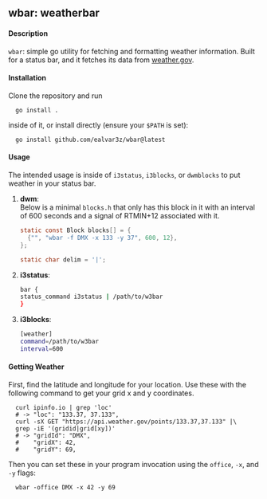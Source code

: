 ## wbar: weatherbar

#### Description

  `wbar`: simple go utility for fetching and formatting weather information.
  Built for a status bar, and it fetches its data from
  [weather.gov](https://weather.gov).

#### Installation

  Clone the repository and run

  ``` console
    go install .
  ```

  inside of it, or install directly (ensure your `$PATH` is set):

  ``` console
    go install github.com/ealvar3z/wbar@latest
  ```

#### Usage
  The intended usage is inside of `i3status`, `i3blocks`, or
  `dwmblocks` to put weather in your status bar. 

  1. **dwm**:  
    Below is a minimal `blocks.h` that only has this block in it with an interval
    of 600 seconds and a signal of RTMIN+12 associated with it.

      ```c
      static const Block blocks[] = {
        {"", "wbar -f DMX -x 133 -y 37", 600, 12},
      };

      static char delim = '|';
      ```

  2. **i3status**:  

      ```sh
      bar {
      status_command i3status | /path/to/w3bar
      }
      ```

  3. **i3blocks**:  

      ```sh
      [weather]
      command=/path/to/w3bar
      interval=600
      ```

#### Getting Weather

   First, find the latitude and longitude for your location. Use these
   with the following command to get your grid x and y coordinates.

   ```console
     curl ipinfo.io | grep 'loc'
     # -> "loc": "133.37, 37.133",
     curl -sX GET "https://api.weather.gov/points/133.37,37.133" |\
     grep -iE '(gridid|grid[xy])'
     # -> "gridId": "DMX",
     #    "gridX": 42,
     #    "gridY": 69,
   ```

  Then you can set these in your program invocation using the `office`,
  `-x`, and `-y` flags:

  ```console
    wbar -office DMX -x 42 -y 69
  ```
